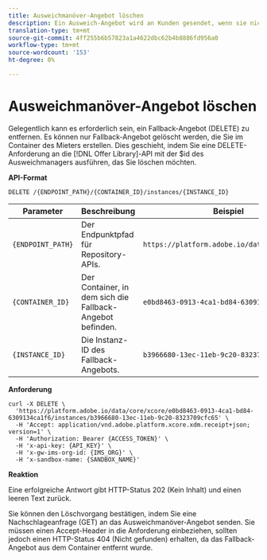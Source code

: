 ```yaml
---
title: Ausweichmanöver-Angebot löschen
description: Ein Ausweich-Angebot wird an Kunden gesendet, wenn sie nicht für andere Angebot zugelassen sind
translation-type: tm+mt
source-git-commit: 4ff255b6b57823a1a4622dbc62b4b8886fd956a0
workflow-type: tm+mt
source-wordcount: '153'
ht-degree: 0%

---
```


# Ausweichmanöver-Angebot löschen

Gelegentlich kann es erforderlich sein, ein Fallback-Angebot (DELETE) zu entfernen. Es können nur Fallback-Angebot gelöscht werden, die Sie im Container des Mieters erstellen. Dies geschieht, indem Sie eine DELETE-Anforderung an die [!DNL Offer Library]-API mit der $id des Ausweichmanagers ausführen, das Sie löschen möchten.

**API-Format**

```http
DELETE /{ENDPOINT_PATH}/{CONTAINER_ID}/instances/{INSTANCE_ID}
```

| Parameter | Beschreibung | Beispiel |
| --------- | ----------- | ------- |
| `{ENDPOINT_PATH}` | Der Endpunktpfad für Repository-APIs. | `https://platform.adobe.io/data/core/xcore/` |
| `{CONTAINER_ID}` | Der Container, in dem sich die Fallback-Angebot befinden. | `e0bd8463-0913-4ca1-bd84-6309134ca1f6` |
| `{INSTANCE_ID}` | Die Instanz-ID des Fallback-Angebots. | `b3966680-13ec-11eb-9c20-8323709cfc65` |

**Anforderung**

```shell
curl -X DELETE \
  'https://platform.adobe.io/data/core/xcore/e0bd8463-0913-4ca1-bd84-6309134ca1f6/instances/b3966680-13ec-11eb-9c20-8323709cfc65' \
  -H 'Accept: application/vnd.adobe.platform.xcore.xdm.receipt+json; version=1' \
  -H 'Authorization: Bearer {ACCESS_TOKEN}' \
  -H 'x-api-key: {API_KEY}' \
  -H 'x-gw-ims-org-id: {IMS_ORG}' \
  -H 'x-sandbox-name: {SANDBOX_NAME}'
```

**Reaktion**

Eine erfolgreiche Antwort gibt HTTP-Status 202 (Kein Inhalt) und einen leeren Text zurück.

Sie können den Löschvorgang bestätigen, indem Sie eine Nachschlageanfrage (GET) an das Ausweichmanöver-Angebot senden. Sie müssen einen Accept-Header in die Anforderung einbeziehen, sollten jedoch einen HTTP-Status 404 (Nicht gefunden) erhalten, da das Fallback-Angebot aus dem Container entfernt wurde.

